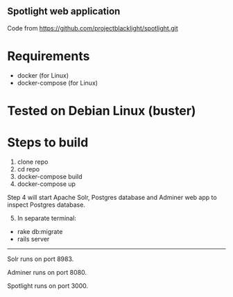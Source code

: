 ## Spotlight web application

Code from https://github.com/projectblacklight/spotlight.git

# Requirements
- docker (for Linux)
- docker-compose (for Linux)

# Tested on Debian Linux (buster)

# Steps to build
1. clone repo
2. cd repo
3. docker-compose build
4. docker-compose up

Step 4 will start Apache Solr, Postgres database and Adminer web app to inspect Postgres database.

5. In separate terminal:
- rake db:migrate
- rails server

----------------------------------------

Solr runs on port 8983.

Adminer runs on port 8080.

Spotlight runs on port 3000.
